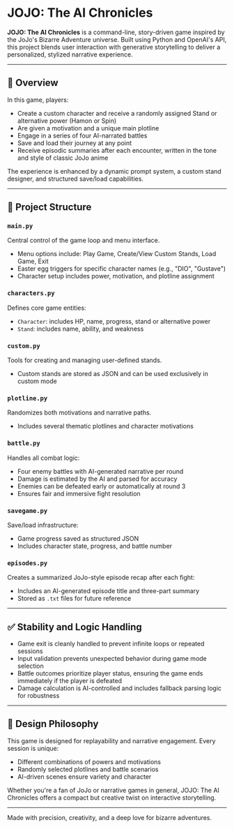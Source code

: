 # JOJO: The AI Chronicles

**JOJO: The AI Chronicles** is a command-line, story-driven game inspired by the JoJo's Bizarre Adventure universe. Built using Python and OpenAI's API, this project blends user interaction with generative storytelling to deliver a personalized, stylized narrative experience.

---

## 🎯 Overview

In this game, players:

* Create a custom character and receive a randomly assigned Stand or alternative power (Hamon or Spin)
* Are given a motivation and a unique main plotline
* Engage in a series of four AI-narrated battles
* Save and load their journey at any point
* Receive episodic summaries after each encounter, written in the tone and style of classic JoJo anime

The experience is enhanced by a dynamic prompt system, a custom stand designer, and structured save/load capabilities.

---

## 📁 Project Structure

### `main.py`

Central control of the game loop and menu interface.

* Menu options include: Play Game, Create/View Custom Stands, Load Game, Exit
* Easter egg triggers for specific character names (e.g., "DIO", "Gustave")
* Character setup includes power, motivation, and plotline assignment

### `characters.py`

Defines core game entities:

* `Character`: includes HP, name, progress, stand or alternative power
* `Stand`: includes name, ability, and weakness

### `custom.py`

Tools for creating and managing user-defined stands.

* Custom stands are stored as JSON and can be used exclusively in custom mode

### `plotline.py`

Randomizes both motivations and narrative paths.

* Includes several thematic plotlines and character motivations

### `battle.py`

Handles all combat logic:

* Four enemy battles with AI-generated narrative per round
* Damage is estimated by the AI and parsed for accuracy
* Enemies can be defeated early or automatically at round 3
* Ensures fair and immersive fight resolution

### `savegame.py`

Save/load infrastructure:

* Game progress saved as structured JSON
* Includes character state, progress, and battle number

### `episodes.py`

Creates a summarized JoJo-style episode recap after each fight:

* Includes an AI-generated episode title and three-part summary
* Stored as `.txt` files for future reference

---

## ✅ Stability and Logic Handling

* Game exit is cleanly handled to prevent infinite loops or repeated sessions
* Input validation prevents unexpected behavior during game mode selection
* Battle outcomes prioritize player status, ensuring the game ends immediately if the player is defeated
* Damage calculation is AI-controlled and includes fallback parsing logic for robustness

---

## 📌 Design Philosophy

This game is designed for replayability and narrative engagement. Every session is unique:

* Different combinations of powers and motivations
* Randomly selected plotlines and battle scenarios
* AI-driven scenes ensure variety and character

Whether you're a fan of JoJo or narrative games in general, JOJO: The AI Chronicles offers a compact but creative twist on interactive storytelling.

---

Made with precision, creativity, and a deep love for bizarre adventures.
